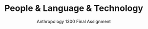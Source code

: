 ---
layout: post
title: People & Language & Technology
subtitle: Anthropology 1300 Final Assignment
cover-img: /assets/img/p2h.png
thumbnail-img: /assets/img/thumb.png
share-img: /assets/img/path.jpg
---